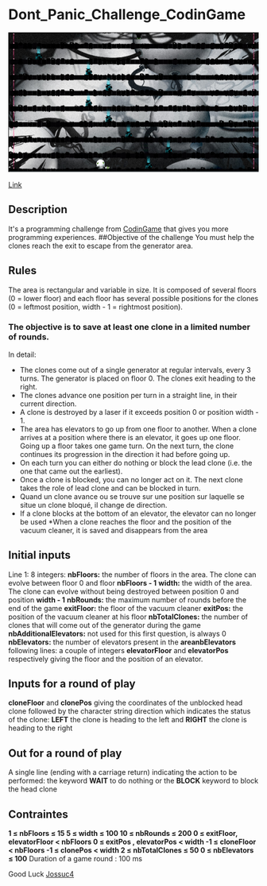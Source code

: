 # Dont_Panic_Challenge_CodinGame

![Don't Panic Challenge screenshot](https://github.com/Jossuc4/Dont_Panic_Challenge_CodinGame/blob/main/images/DontPanic.PNG)


[Link](https://www.codingame.com/ide/puzzle/don't-panic-episode-1)


## Description

It's a programming challenge from [CodinGame](https://www.codingame.com) that gives you more programming experiences.
##Objective of the challenge
You must help the clones reach the exit to escape from the generator area.
## Rules
The area is rectangular and variable in size. It is composed of several floors (0 = lower floor) and each floor has several possible positions for the clones (0 = leftmost position, width - 1 = rightmost position).

### The objective is to save at least one clone in a limited number of rounds.
In detail:

* The clones come out of a single generator at regular intervals, every 3 turns. The generator is placed on floor 0. The clones exit heading to the right. 
* The clones advance one position per turn in a straight line, in their current direction. 
* A clone is destroyed by a laser if it exceeds position 0 or position width - 1.
* The area has elevators to go up from one floor to another. When a clone arrives at a position where there is an elevator, it goes up one floor. Going up a floor takes one game turn. On the next turn, the clone continues its progression in the direction it had before going up.
* On each turn you can either do nothing or block the lead clone (i.e. the one that came out the earliest).
* Once a clone is blocked, you can no longer act on it. The next clone takes the role of lead clone and can be blocked in turn.
* Quand un clone avance ou se trouve sur une position sur laquelle se situe un clone bloqué, il change de direction.
* If a clone blocks at the bottom of an elevator, the elevator can no longer be used
*When a clone reaches the floor and the position of the vacuum cleaner, it is saved and disappears from the area
## Initial inputs
Line 1: 8 integers: 
**nbFloors:** the number of floors in the area. The clone can evolve between floor 0 and floor **nbFloors - 1** 
**width:** the width of the area. The clone can evolve without being destroyed between position 0 and position **width - 1** **nbRounds:** the maximum number of rounds before the end of the game 
**exitFloor:** the floor of the vacuum cleaner 
**exitPos:** the position of the vacuum cleaner at his floor
**nbTotalClones:** the number of clones that will come out of the generator during the game 
**nbAdditionalElevators:** not used for this first question, is always 0 
**nbElevators:** the number of elevators present in the **areanbElevators** following lines: a couple of integers **elevatorFloor** and **elevatorPos** respectively giving the floor and the position of an elevator.
## Inputs for a round of play
**cloneFloor** and **clonePos** giving the coordinates of the unblocked head clone followed by the character string direction which indicates the status of the clone: **LEFT** the clone is heading to the left and **RIGHT** the clone is heading to the right
## Out for a round of play
A single line (ending with a carriage return) indicating the action to be performed: the keyword **WAIT** to do nothing or the **BLOCK** keyword to block the head clone
## Contraintes
**1 ≤ nbFloors ≤ 15
5 ≤ width ≤ 100
10 ≤ nbRounds ≤ 200
0 ≤ exitFloor, elevatorFloor < nbFloors
0 ≤ exitPos , elevatorPos < width
-1 ≤ cloneFloor < nbFloors
-1 ≤ clonePos < width
2 ≤ nbTotalClones ≤ 50
0 ≤ nbElevators ≤ 100**
Duration of a game round : 100 ms

Good Luck
[Jossuc4](https://github.com/Jossuc4)
